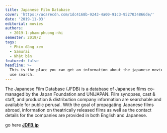 ```yaml
---
title: Japanese Film Database
cover: 'https://ucarecdn.com/1dc4168b-9243-4a00-91c3-9527034866de/'
date: '2019-11-03'
editorial: movies
authors:
  - 2019-1-pham-phuong-nhi
semester: 2019/2
tags:
  - Phim đáng xem
  - Samurai
  - Nhật bản
featured: false
headline: >-
  This is the place you can get an information about the japanese movie, better
  use search.
---
```

The Japanese Film Database (JFDB) is a database of Japanese films co-managed by the Japan Foundation and UNIJAPAN. Film synopses, cast & staff, and production & distribution company information are searchable and available for public perusal. With the goal of propagating Japanese films abroad, information on theatrically released films as well as the contact details for the companies are provided in both English and Japanese.

go here [**JDFB.jp**](https://jfdb.jp/en/about)
